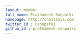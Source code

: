 ```yaml
---
layout: member
full_name: Prathamesh Sonpatki
homepage: http://cha1tanya.com
twitter_id : csonpatki
github_id : prathamesh-sonpatki
---
```

